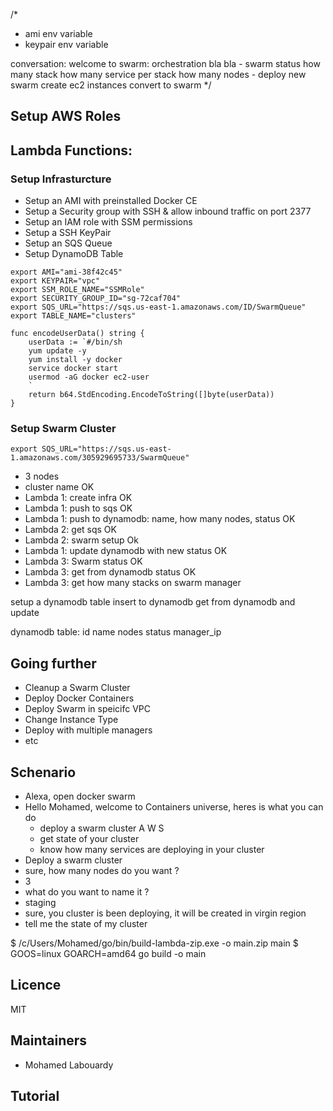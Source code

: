 /*
- ami env variable
- keypair env variable

conversation:
	welcome to swarm: orchestration bla bla
		- swarm status
			how many stack
			how many service per stack
			how many nodes
		- deploy new swarm
			create ec2 instances
			convert to swarm
*/

## Setup AWS Roles



## Lambda Functions:

### Setup Infrasturcture

* Setup an AMI with preinstalled Docker CE
* Setup a Security group with SSH & allow inbound traffic on port 2377
* Setup an IAM role with SSM permissions
* Setup a SSH KeyPair
* Setup an SQS Queue
* Setup DynamoDB Table

```
export AMI="ami-38f42c45"
export KEYPAIR="vpc"
export SSM_ROLE_NAME="SSMRole"
export SECURITY_GROUP_ID="sg-72caf704"
export SQS_URL="https://sqs.us-east-1.amazonaws.com/ID/SwarmQueue"
export TABLE_NAME="clusters"
```

```
func encodeUserData() string {
	userData := `#/bin/sh
	yum update -y
	yum install -y docker
	service docker start
	usermod -aG docker ec2-user
	`
	return b64.StdEncoding.EncodeToString([]byte(userData))
}
```

### Setup Swarm Cluster


```
export SQS_URL="https://sqs.us-east-1.amazonaws.com/305929695733/SwarmQueue"
```


- 3 nodes
- cluster name OK
- Lambda 1: create infra OK
- Lambda 1: push to sqs OK
- Lambda 1: push to dynamodb: name, how many nodes, status OK
- Lambda 2: get sqs OK
- Lambda 2: swarm setup Ok
- Lambda 1: update dynamodb with new status OK
- Lambda 3: Swarm status OK
- Lambda 3: get from dynamodb status OK
- Lambda 3: get how many stacks on swarm manager


setup a dynamodb table
insert to dynamodb
get from dynamodb and update


dynamodb table:
	id
	name
	nodes
	status
	manager_ip

## Going further

* Cleanup a Swarm Cluster
* Deploy Docker Containers
* Deploy Swarm in speicifc VPC
* Change Instance Type
* Deploy with multiple managers
* etc


## Schenario

* Alexa, open docker swarm
* Hello Mohamed, welcome to Containers universe, heres is what you can do
	- deploy a swarm cluster A W S
	- get state of your cluster
	- know how many services are deploying in your cluster
* Deploy a swarm cluster
* sure, how many nodes do you want ?
* 3
* what do you want to name it ?
* staging
* sure, you cluster is been deploying, it will be created in virgin region
* tell me the state of my cluster 


$ /c/Users/Mohamed/go/bin/build-lambda-zip.exe -o main.zip main
$ GOOS=linux GOARCH=amd64 go build -o main


## Licence

MIT

## Maintainers

* Mohamed Labouardy

## Tutorial
